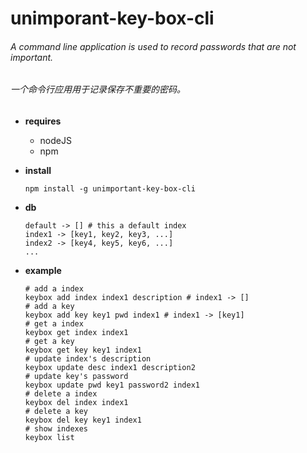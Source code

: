 # unimporant-key-box-cli

###### A command line application is used to record passwords that are not important.

###### 一个命令行应用用于记录保存不重要的密码。

+ **requires**

  + nodeJS
  + npm

+ **install**

  ```shell
  npm install -g unimportant-key-box-cli
  ```
  
+ **db**

  ```
  default -> [] # this a default index
  index1 -> [key1, key2, key3, ...]
  index2 -> [key4, key5, key6, ...]
  ...
  ```
  
+ **example**

  ```shell
  # add a index
  keybox add index index1 description # index1 -> []
  # add a key
  keybox add key key1 pwd index1 # index1 -> [key1]
  # get a index
  keybox get index index1
  # get a key
  keybox get key key1 index1
  # update index's description
  keybox update desc index1 description2
  # update key's password
  keybox update pwd key1 password2 index1
  # delete a index
  keybox del index index1
  # delete a key
  keybox del key key1 index1
  # show indexes
  keybox list
  ```
  
  

